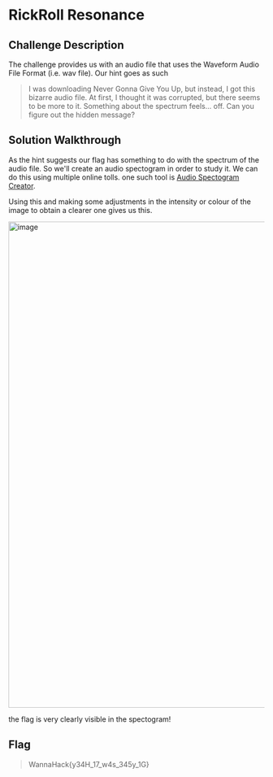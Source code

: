 # RickRoll Resonance
## Challenge Description
The challenge provides us with an audio file that uses the Waveform Audio File Format (i.e. wav file). Our hint goes as such
> I was downloading Never Gonna Give You Up, but instead, I got this bizarre audio file. At first, I thought it was corrupted, but there seems to be more to it. Something about the spectrum feels... off. Can you figure out the hidden message?

## Solution Walkthrough
As the hint suggests our flag has something to do with the spectrum of the audio file. So we'll create an audio spectogram in order to study it. We can do this using multiple online tolls. one such tool is [Audio Spectogram Creator](https://convert.ing-now.com/audio-spectrogram-creator/).

Using this and making some adjustments in the intensity or colour of the image to obtain a clearer one gives us this.

<img width="957" alt="image" src="https://github.com/user-attachments/assets/31e8c3f2-0799-4f62-ab7c-3b07bef7bbdb" />

the flag is very clearly visible in the spectogram!

## Flag
> WannaHack{y34H_17_w4s_345y_1G}
